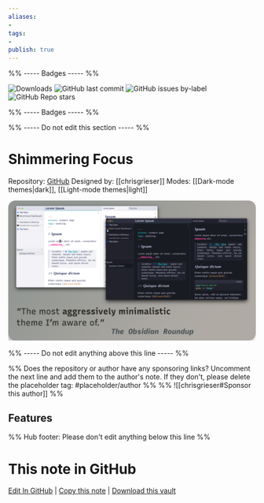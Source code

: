 ```yaml
---
aliases:
- 
tags: 
- 
publish: true
---
```


%% ----- Badges ----- %%

![Downloads](https://img.shields.io/badge/downloads-129731-573E7A?style=for-the-badge&logo=)
![GitHub last commit](https://img.shields.io/github/last-commit/chrisgrieser/shimmering-focus?color=573E7A&label=last%20update&logo=github&style=for-the-badge)
![GitHub issues by-label](https://img.shields.io/github/issues/chrisgrieser/shimmering-focus/help%20wanted?color=573E7A&logo=github&style=for-the-badge) 
![GitHub Repo stars](https://img.shields.io/github/stars/chrisgrieser/shimmering-focus?color=573E7A&logo=github&style=for-the-badge)

%% ----- Badges ----- %%

%% ----- Do not edit this section ----- %%

# Shimmering Focus

Repository: [GitHub](https://github.com/chrisgrieser/shimmering-focus)
Designed by: [[chrisgrieser]]
Modes: [[Dark-mode themes|dark]], [[Light-mode themes|light]]



![screenshot](https://github.com/chrisgrieser/shimmering-focus/raw/HEAD/assets/promo-screenshot.png)

%% ----- Do not edit anything above this line ----- %% 

%% Does the repository or author have any sponsoring links? Uncomment the next line and add them to the author's note. If they don't, please delete the placeholder tag: #placeholder/author %%
%% ![[chrisgrieser#Sponsor this author]] %%


## Features



%% Hub footer: Please don't edit anything below this line %%

# This note in GitHub

<span class="git-footer">[Edit In GitHub](https://github.dev/obsidian-community/obsidian-hub/blob/main/02%20-%20Community%20Expansions/02.05%20All%20Community%20Expansions/Themes/Shimmering%20Focus.md "git-hub-edit-note") | [Copy this note](https://raw.githubusercontent.com/obsidian-community/obsidian-hub/main/02%20-%20Community%20Expansions/02.05%20All%20Community%20Expansions/Themes/Shimmering%20Focus.md "git-hub-copy-note") | [Download this vault](https://github.com/obsidian-community/obsidian-hub/archive/refs/heads/main.zip "git-hub-download-vault") </span>
